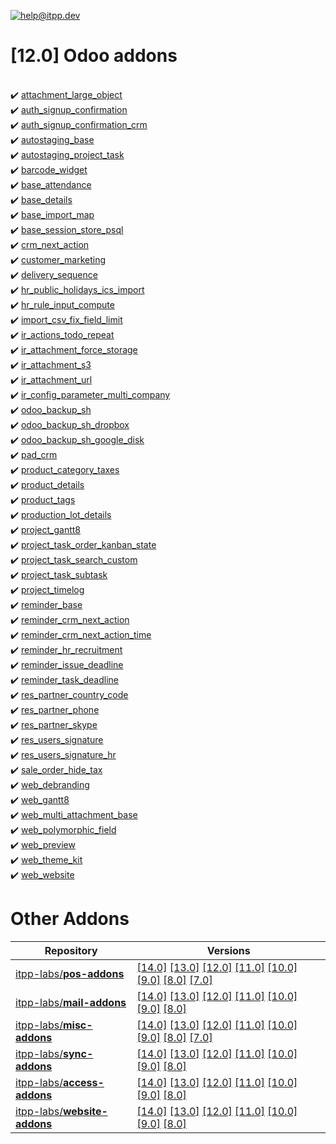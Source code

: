 [![help@itpp.dev](https://itpp.dev/images/infinity-readme.png)](mailto:help@itpp.dev)
# [12.0] Odoo addons

<br/>:heavy_check_mark: [attachment_large_object](https://apps.odoo.com/apps/modules/12.0/attachment_large_object/)
<br/>:heavy_check_mark: [auth_signup_confirmation](https://apps.odoo.com/apps/modules/12.0/auth_signup_confirmation/)
<br/>:heavy_check_mark: [auth_signup_confirmation_crm](https://apps.odoo.com/apps/modules/12.0/auth_signup_confirmation_crm/)
<br/>:heavy_check_mark: [autostaging_base](https://apps.odoo.com/apps/modules/12.0/autostaging_base/)
<br/>:heavy_check_mark: [autostaging_project_task](https://apps.odoo.com/apps/modules/12.0/autostaging_project_task/)
<br/>:heavy_check_mark: [barcode_widget](https://apps.odoo.com/apps/modules/12.0/barcode_widget/)
<br/>:heavy_check_mark: [base_attendance](https://apps.odoo.com/apps/modules/12.0/base_attendance/)
<br/>:heavy_check_mark: [base_details](https://apps.odoo.com/apps/modules/12.0/base_details/)
<br/>:heavy_check_mark: [base_import_map](https://apps.odoo.com/apps/modules/12.0/base_import_map/)
<br/>:heavy_check_mark: [base_session_store_psql](https://apps.odoo.com/apps/modules/12.0/base_session_store_psql/)
<br/>:heavy_check_mark: [crm_next_action](https://apps.odoo.com/apps/modules/12.0/crm_next_action/)
<br/>:heavy_check_mark: [customer_marketing](https://apps.odoo.com/apps/modules/12.0/customer_marketing/)
<br/>:heavy_check_mark: [delivery_sequence](https://apps.odoo.com/apps/modules/12.0/delivery_sequence/)
<br/>:heavy_check_mark: [hr_public_holidays_ics_import](https://apps.odoo.com/apps/modules/12.0/hr_public_holidays_ics_import/)
<br/>:heavy_check_mark: [hr_rule_input_compute](https://apps.odoo.com/apps/modules/12.0/hr_rule_input_compute/)
<br/>:heavy_check_mark: [import_csv_fix_field_limit](https://apps.odoo.com/apps/modules/12.0/import_csv_fix_field_limit/)
<br/>:heavy_check_mark: [ir_actions_todo_repeat](https://apps.odoo.com/apps/modules/12.0/ir_actions_todo_repeat/)
<br/>:heavy_check_mark: [ir_attachment_force_storage](https://apps.odoo.com/apps/modules/12.0/ir_attachment_force_storage/)
<br/>:heavy_check_mark: [ir_attachment_s3](https://apps.odoo.com/apps/modules/12.0/ir_attachment_s3/)
<br/>:heavy_check_mark: [ir_attachment_url](https://apps.odoo.com/apps/modules/12.0/ir_attachment_url/)
<br/>:heavy_check_mark: [ir_config_parameter_multi_company](https://apps.odoo.com/apps/modules/12.0/ir_config_parameter_multi_company/)
<br/>:heavy_check_mark: [odoo_backup_sh](https://apps.odoo.com/apps/modules/12.0/odoo_backup_sh/)
<br/>:heavy_check_mark: [odoo_backup_sh_dropbox](https://apps.odoo.com/apps/modules/12.0/odoo_backup_sh_dropbox/)
<br/>:heavy_check_mark: [odoo_backup_sh_google_disk](https://apps.odoo.com/apps/modules/12.0/odoo_backup_sh_google_disk/)
<br/>:heavy_check_mark: [pad_crm](https://apps.odoo.com/apps/modules/12.0/pad_crm/)
<br/>:heavy_check_mark: [product_category_taxes](https://apps.odoo.com/apps/modules/12.0/product_category_taxes/)
<br/>:heavy_check_mark: [product_details](https://apps.odoo.com/apps/modules/12.0/product_details/)
<br/>:heavy_check_mark: [product_tags](https://apps.odoo.com/apps/modules/12.0/product_tags/)
<br/>:heavy_check_mark: [production_lot_details](https://apps.odoo.com/apps/modules/12.0/production_lot_details/)
<br/>:heavy_check_mark: [project_gantt8](https://apps.odoo.com/apps/modules/12.0/project_gantt8/)
<br/>:heavy_check_mark: [project_task_order_kanban_state](https://apps.odoo.com/apps/modules/12.0/project_task_order_kanban_state/)
<br/>:heavy_check_mark: [project_task_search_custom](https://apps.odoo.com/apps/modules/12.0/project_task_search_custom/)
<br/>:heavy_check_mark: [project_task_subtask](https://apps.odoo.com/apps/modules/12.0/project_task_subtask/)
<br/>:heavy_check_mark: [project_timelog](https://apps.odoo.com/apps/modules/12.0/project_timelog/)
<br/>:heavy_check_mark: [reminder_base](https://apps.odoo.com/apps/modules/12.0/reminder_base/)
<br/>:heavy_check_mark: [reminder_crm_next_action](https://apps.odoo.com/apps/modules/12.0/reminder_crm_next_action/)
<br/>:heavy_check_mark: [reminder_crm_next_action_time](https://apps.odoo.com/apps/modules/12.0/reminder_crm_next_action_time/)
<br/>:heavy_check_mark: [reminder_hr_recruitment](https://apps.odoo.com/apps/modules/12.0/reminder_hr_recruitment/)
<br/>:heavy_check_mark: [reminder_issue_deadline](https://apps.odoo.com/apps/modules/12.0/reminder_issue_deadline/)
<br/>:heavy_check_mark: [reminder_task_deadline](https://apps.odoo.com/apps/modules/12.0/reminder_task_deadline/)
<br/>:heavy_check_mark: [res_partner_country_code](https://apps.odoo.com/apps/modules/12.0/res_partner_country_code/)
<br/>:heavy_check_mark: [res_partner_phone](https://apps.odoo.com/apps/modules/12.0/res_partner_phone/)
<br/>:heavy_check_mark: [res_partner_skype](https://apps.odoo.com/apps/modules/12.0/res_partner_skype/)
<br/>:heavy_check_mark: [res_users_signature](https://apps.odoo.com/apps/modules/12.0/res_users_signature/)
<br/>:heavy_check_mark: [res_users_signature_hr](https://apps.odoo.com/apps/modules/12.0/res_users_signature_hr/)
<br/>:heavy_check_mark: [sale_order_hide_tax](https://apps.odoo.com/apps/modules/12.0/sale_order_hide_tax/)
<br/>:heavy_check_mark: [web_debranding](https://apps.odoo.com/apps/modules/12.0/web_debranding/)
<br/>:heavy_check_mark: [web_gantt8](https://apps.odoo.com/apps/modules/12.0/web_gantt8/)
<br/>:heavy_check_mark: [web_multi_attachment_base](https://apps.odoo.com/apps/modules/12.0/web_multi_attachment_base/)
<br/>:heavy_check_mark: [web_polymorphic_field](https://apps.odoo.com/apps/modules/12.0/web_polymorphic_field/)
<br/>:heavy_check_mark: [web_preview](https://apps.odoo.com/apps/modules/12.0/web_preview/)
<br/>:heavy_check_mark: [web_theme_kit](https://apps.odoo.com/apps/modules/12.0/web_theme_kit/)
<br/>:heavy_check_mark: [web_website](https://apps.odoo.com/apps/modules/12.0/web_website/)

Other Addons
============

| Repository | Versions |
|------------|----------|
| [itpp-labs/**pos-addons**](https://github.com/itpp-labs/pos-addons) | [[14.0]](https://github.com/itpp-labs/pos-addons/tree/14.0#readme) [[13.0]](https://github.com/itpp-labs/pos-addons/tree/13.0#readme) [[12.0]](https://github.com/itpp-labs/pos-addons/tree/12.0#readme) [[11.0]](https://github.com/itpp-labs/pos-addons/tree/11.0#readme) [[10.0]](https://github.com/itpp-labs/pos-addons/tree/10.0#readme) [[9.0]](https://github.com/itpp-labs/pos-addons/tree/9.0#readme) [[8.0]](https://github.com/itpp-labs/pos-addons/tree/8.0#readme) [[7.0]](https://github.com/itpp-labs/pos-addons/tree/7.0#readme) |
| [itpp-labs/**mail-addons**](https://github.com/itpp-labs/mail-addons) | [[14.0]](https://github.com/itpp-labs/mail-addons/tree/14.0#readme) [[13.0]](https://github.com/itpp-labs/mail-addons/tree/13.0#readme) [[12.0]](https://github.com/itpp-labs/mail-addons/tree/12.0#readme) [[11.0]](https://github.com/itpp-labs/mail-addons/tree/11.0#readme) [[10.0]](https://github.com/itpp-labs/mail-addons/tree/10.0#readme) [[9.0]](https://github.com/itpp-labs/mail-addons/tree/9.0#readme) [[8.0]](https://github.com/itpp-labs/mail-addons/tree/8.0#readme) |
| [itpp-labs/**misc-addons**](https://github.com/itpp-labs/misc-addons) | [[14.0]](https://github.com/itpp-labs/misc-addons/tree/14.0#readme) [[13.0]](https://github.com/itpp-labs/misc-addons/tree/13.0#readme) [[12.0]](https://github.com/itpp-labs/misc-addons/tree/12.0#readme) [[11.0]](https://github.com/itpp-labs/misc-addons/tree/11.0#readme) [[10.0]](https://github.com/itpp-labs/misc-addons/tree/10.0#readme) [[9.0]](https://github.com/itpp-labs/misc-addons/tree/9.0#readme) [[8.0]](https://github.com/itpp-labs/misc-addons/tree/8.0#readme) [[7.0]](https://github.com/itpp-labs/misc-addons/tree/7.0#readme) |
| [itpp-labs/**sync-addons**](https://github.com/itpp-labs/sync-addons) | [[14.0]](https://github.com/itpp-labs/sync-addons/tree/14.0#readme) [[13.0]](https://github.com/itpp-labs/sync-addons/tree/13.0#readme) [[12.0]](https://github.com/itpp-labs/sync-addons/tree/12.0#readme) [[11.0]](https://github.com/itpp-labs/sync-addons/tree/11.0#readme) [[10.0]](https://github.com/itpp-labs/sync-addons/tree/10.0#readme) [[9.0]](https://github.com/itpp-labs/sync-addons/tree/9.0#readme) [[8.0]](https://github.com/itpp-labs/sync-addons/tree/8.0#readme) |
| [itpp-labs/**access-addons**](https://github.com/itpp-labs/access-addons) | [[14.0]](https://github.com/itpp-labs/access-addons/tree/14.0#readme) [[13.0]](https://github.com/itpp-labs/access-addons/tree/13.0#readme) [[12.0]](https://github.com/itpp-labs/access-addons/tree/12.0#readme) [[11.0]](https://github.com/itpp-labs/access-addons/tree/11.0#readme) [[10.0]](https://github.com/itpp-labs/access-addons/tree/10.0#readme) [[9.0]](https://github.com/itpp-labs/access-addons/tree/9.0#readme) [[8.0]](https://github.com/itpp-labs/access-addons/tree/8.0#readme) |
| [itpp-labs/**website-addons**](https://github.com/itpp-labs/website-addons) | [[14.0]](https://github.com/itpp-labs/website-addons/tree/14.0#readme) [[13.0]](https://github.com/itpp-labs/website-addons/tree/13.0#readme) [[12.0]](https://github.com/itpp-labs/website-addons/tree/12.0#readme) [[11.0]](https://github.com/itpp-labs/website-addons/tree/11.0#readme) [[10.0]](https://github.com/itpp-labs/website-addons/tree/10.0#readme) [[9.0]](https://github.com/itpp-labs/website-addons/tree/9.0#readme) [[8.0]](https://github.com/itpp-labs/website-addons/tree/8.0#readme) |
